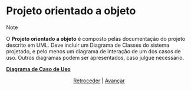 # Projeto orientado a objeto

>[!NOTE]
>O **Projeto orientado a objeto** é composto pelas documentação do projeto descrito em UML. Deve incluir um Diagrama de Classes do sistema projetado, e pelo menos um diagrama de interação de um dos casos de uso. Outros diagramas podem ser apresentados, caso julgue necessário.


[**Diagrama de Caso de Uso**](/img/case-use-diagram.png)<br>


<div align="center">

[Retroceder](analise.md) | [Avançar](implementacao.md)

</div>